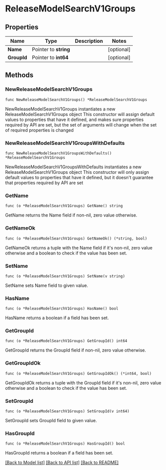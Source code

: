 # ReleaseModelSearchV1Groups

## Properties

Name | Type | Description | Notes
------------ | ------------- | ------------- | -------------
**Name** | Pointer to **string** |  | [optional] 
**GroupId** | Pointer to **int64** |  | [optional] 

## Methods

### NewReleaseModelSearchV1Groups

`func NewReleaseModelSearchV1Groups() *ReleaseModelSearchV1Groups`

NewReleaseModelSearchV1Groups instantiates a new ReleaseModelSearchV1Groups object
This constructor will assign default values to properties that have it defined,
and makes sure properties required by API are set, but the set of arguments
will change when the set of required properties is changed

### NewReleaseModelSearchV1GroupsWithDefaults

`func NewReleaseModelSearchV1GroupsWithDefaults() *ReleaseModelSearchV1Groups`

NewReleaseModelSearchV1GroupsWithDefaults instantiates a new ReleaseModelSearchV1Groups object
This constructor will only assign default values to properties that have it defined,
but it doesn't guarantee that properties required by API are set

### GetName

`func (o *ReleaseModelSearchV1Groups) GetName() string`

GetName returns the Name field if non-nil, zero value otherwise.

### GetNameOk

`func (o *ReleaseModelSearchV1Groups) GetNameOk() (*string, bool)`

GetNameOk returns a tuple with the Name field if it's non-nil, zero value otherwise
and a boolean to check if the value has been set.

### SetName

`func (o *ReleaseModelSearchV1Groups) SetName(v string)`

SetName sets Name field to given value.

### HasName

`func (o *ReleaseModelSearchV1Groups) HasName() bool`

HasName returns a boolean if a field has been set.

### GetGroupId

`func (o *ReleaseModelSearchV1Groups) GetGroupId() int64`

GetGroupId returns the GroupId field if non-nil, zero value otherwise.

### GetGroupIdOk

`func (o *ReleaseModelSearchV1Groups) GetGroupIdOk() (*int64, bool)`

GetGroupIdOk returns a tuple with the GroupId field if it's non-nil, zero value otherwise
and a boolean to check if the value has been set.

### SetGroupId

`func (o *ReleaseModelSearchV1Groups) SetGroupId(v int64)`

SetGroupId sets GroupId field to given value.

### HasGroupId

`func (o *ReleaseModelSearchV1Groups) HasGroupId() bool`

HasGroupId returns a boolean if a field has been set.


[[Back to Model list]](../README.md#documentation-for-models) [[Back to API list]](../README.md#documentation-for-api-endpoints) [[Back to README]](../README.md)


